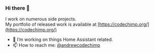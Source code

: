### Hi there 👋

I work on numerous side projects.  
My portfolio of released work is available at [https://codechimp.org/](https://codechimp.org/)

- 🔭 I’m working on things Home Assistant related.
- 📫 How to reach me: [@andrewcodechimp](https://mastodon.online/@codechimp)

<!--
**andrew-codechimp/andrew-codechimp** is a ✨ _special_ ✨ repository because its `README.md` (this file) appears on your GitHub profile.

Here are some ideas to get you started:

- 🔭 I’m currently working on ...
- 🌱 I’m currently learning ...
- 👯 I’m looking to collaborate on ...
- 🤔 I’m looking for help with ...
- 💬 Ask me about ...
- 😄 Pronouns: ...
- ⚡ Fun fact: ...
-->
